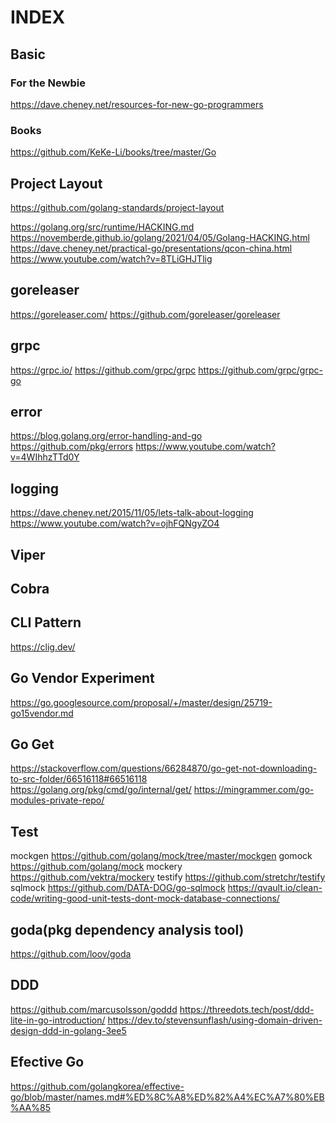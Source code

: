 # INDEX

## Basic

### For the Newbie

https://dave.cheney.net/resources-for-new-go-programmers

### Books

https://github.com/KeKe-Li/books/tree/master/Go

## Project Layout

https://github.com/golang-standards/project-layout

https://golang.org/src/runtime/HACKING.md
https://novemberde.github.io/golang/2021/04/05/Golang-HACKING.html
https://dave.cheney.net/practical-go/presentations/qcon-china.html
https://www.youtube.com/watch?v=8TLiGHJTlig

## goreleaser

https://goreleaser.com/
https://github.com/goreleaser/goreleaser

## grpc

https://grpc.io/
https://github.com/grpc/grpc
https://github.com/grpc/grpc-go

## error

https://blog.golang.org/error-handling-and-go
https://github.com/pkg/errors
https://www.youtube.com/watch?v=4WIhhzTTd0Y

## logging

https://dave.cheney.net/2015/11/05/lets-talk-about-logging
https://www.youtube.com/watch?v=ojhFQNgyZO4

## Viper

## Cobra

## CLI Pattern

https://clig.dev/

## Go Vendor Experiment

https://go.googlesource.com/proposal/+/master/design/25719-go15vendor.md

## Go Get

https://stackoverflow.com/questions/66284870/go-get-not-downloading-to-src-folder/66516118#66516118
https://golang.org/pkg/cmd/go/internal/get/
https://mingrammer.com/go-modules-private-repo/

## Test

mockgen https://github.com/golang/mock/tree/master/mockgen
gomock https://github.com/golang/mock
mockery https://github.com/vektra/mockery
testify https://github.com/stretchr/testify
sqlmock https://github.com/DATA-DOG/go-sqlmock
https://qvault.io/clean-code/writing-good-unit-tests-dont-mock-database-connections/

## goda(pkg dependency analysis tool)

https://github.com/loov/goda

## DDD

https://github.com/marcusolsson/goddd
https://threedots.tech/post/ddd-lite-in-go-introduction/
https://dev.to/stevensunflash/using-domain-driven-design-ddd-in-golang-3ee5

## Efective Go

https://github.com/golangkorea/effective-go/blob/master/names.md#%ED%8C%A8%ED%82%A4%EC%A7%80%EB%AA%85
